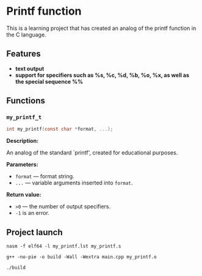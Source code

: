 # Printf function

This is a learning project that has created an analog of the printf function in the C language.

## Features
- **text output**
- **support for specifiers such as %s, %c, %d, %b, %o, %x, as well as the special sequence %%**

## Functions

### `my_printf_t`
```c
int my_printf(const char *format, ...);
```

**Description:**

An analog of the standard `printf', created for educational purposes.

**Parameters:**  
- `format` — format string.
- `...` — variable arguments inserted into `format`.

**Return value:**  
- `>0` — the number of output specifiers.
- `-1` is an error.

## Project launch
```
nasm -f elf64 -l my_printf.lst my_printf.s
```
```
g++ -no-pie -o build -Wall -Wextra main.cpp my_printf.o
```
```
./build
```
